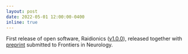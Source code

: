 ```yaml
---
layout: post
date: 2022-05-01 12:00:00-0400
inline: true
---
```


First release of open software, Raidionics ([v1.0.0](https://github.com/dbouget/Raidionics/releases/tag/v1.0.0)), released together with [preprint](https://arxiv.org/abs/2204.14199) submitted to Frontiers in Neurology.